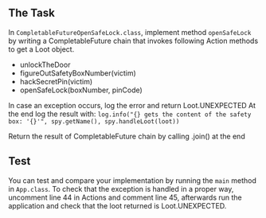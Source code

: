 
## The Task
In `CompletableFutureOpenSafeLock.class`, implement method `openSafeLock` by writing a CompletableFuture chain 
that invokes following Action methods to get a Loot object.
 - unlockTheDoor
 - figureOutSafetyBoxNumber(victim)
 - hackSecretPin(victim)
 - openSafeLock(boxNumber, pinCode)

 In case an exception occurs, log the error and return Loot.UNEXPECTED
 At the end log the result with:
  `log.info("{} gets the content of the safety box: '{}'", spy.getName(), spy.handleLoot(loot))`

Return the result of CompletableFuture chain by calling .join() at the end

## Test
You can test and compare your implementation by running the `main` method in `App.class`.
To check that the exception is handled in a proper way, uncomment line 44 in Actions and comment line 45,
afterwards run the application and check that the loot returned is Loot.UNEXPECTED.
